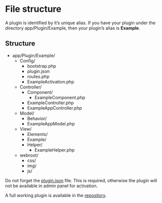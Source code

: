 # File structure

A plugin is identified by it’s unique alias. If you have your plugin under the directory app/Plugin/Example, then your plugin’s alias is **Example**.

## Structure

* app/Plugin/Example/
   * Config/
      * bootstrap.php
      * plugin.json
      * routes.php
      * ExampleActivation.php
   * Controller/
      * Component/
         * ExampleComponent.php
      * ExampleController.php
      * ExampleAppController.php
   * Model/
      * Behavior/
      * ExampleAppModel.php
   * View/
      * Elements/
      * Example/
      * Helper/
         * ExampleHelper.php
    * webroot/
      * css/
      * img/
      * js/

Do not forget the [plugin.json](json-file) file. This is required, otherwise the plugin will not be available in admin panel for activation.

A full working plugin is available in the [repository](http://github.com/croogo/croogo/tree/1.4/Plugin/Example).